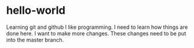 # hello-world
Learning git and github
I like programming.  I need to learn how things are done here.
I want to make more changes.
These changes need to be put into the master branch.
